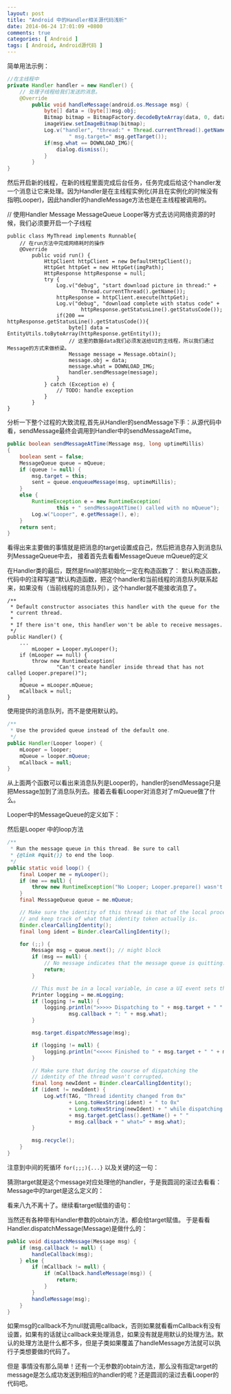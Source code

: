 ```yaml
---
layout: post
title: "Android 中的Handler相关源代码浅析"
date: 2014-06-24 17:01:09 +0800
comments: true
categories: [ Android ]
tags: [ Android, Android源代码 ]
---
```


简单用法示例：

``` java
//在主线程中
private Handler handler = new Handler() {
    // 处理子线程给我们发送的消息。
    @Override
        public void handleMessage(android.os.Message msg) {
            byte[] data = (byte[])msg.obj;
            Bitmap bitmap = BitmapFactory.decodeByteArray(data, 0, data.length);
            imageView.setImageBitmap(bitmap);
            Log.v("handler", "thread:" + Thread.currentThread().getName() +
                    " msg.target=" msg.getTarget());
            if(msg.what == DOWNLOAD_IMG){
                dialog.dismiss();
            }
        }
}
```

然后开启新的线程，在新的线程里面完成后台任务，任务完成后给这个handler发一个消息让它来处理。因为Handler是在主线程实例化(并且在实例化的时候没有指明Looper)，因此handler的handleMessage方法也是在主线程被调用的。

// 使用Handler Message MessageQueue Looper等方式去访问网络资源的时候，我们必须要开启一个子线程

```
public class MyThread implements Runnable{
    // 在run方法中完成网络耗时的操作
    @Override
        public void run() {
            HttpClient httpClient = new DefaultHttpClient();
            HttpGet httpGet = new HttpGet(imgPath);
            HttpResponse httpResponse = null;
            try {
                Log.v("debug", "start download picture in thread:" +
                        Thread.currentThread().getName());
                httpResponse = httpClient.execute(httpGet);
                Log.v("debug", "download complete with status code" +
                        httpResponse.getStatusLine().getStatusCode());
                if(200 == httpResponse.getStatusLine().getStatusCode()){
                    byte[] data = EntityUtils.toByteArray(httpResponse.getEntity());
                    // 这里的数据data我们必须发送给UI的主线程，所以我们通过Message的方式来做桥梁。
                    Message message = Message.obtain();
                    message.obj = data;
                    message.what = DOWNLOAD_IMG;
                    handler.sendMessage(message);
                }
            } catch (Exception e) {
                // TODO: handle exception
            }
        }
}
```

分析一下整个过程的大致流程,首先从Handler的sendMessage下手：从源代码中看，sendMessage最终会调用到Handler中的sendMessageAtTime。

``` java
public boolean sendMessageAtTime(Message msg, long uptimeMillis)
{
    boolean sent = false;
    MessageQueue queue = mQueue;
    if (queue != null) {
        msg.target = this;
        sent = queue.enqueueMessage(msg, uptimeMillis);
    }
    else {
        RuntimeException e = new RuntimeException(
                this + " sendMessageAtTime() called with no mQueue");
        Log.w("Looper", e.getMessage(), e);
    }
    return sent;
}
```

看得出来主要做的事情就是把消息的target设置成自己，然后把消息存入到消息队列MessageQueue中去，
接着首先去看看MessageQueue mQueue的定义

在Handler类的最后，既然是final的那初始化一定在构造函数了：
默认构造函数，代码中的注释写道“默认构造函数，把这个handler和当前线程的消息队列联系起来，如果没有（当前线程的消息队列），这个handler就不能接收消息了。

```
/**
 * Default constructor associates this handler with the queue for the
 * current thread.
 *
 * If there isn't one, this handler won't be able to receive messages.
 */
public Handler() {
    ...
        mLooper = Looper.myLooper();
    if (mLooper == null) {
        throw new RuntimeException(
                "Can't create handler inside thread that has not called Looper.prepare()");
    }
    mQueue = mLooper.mQueue;
    mCallback = null;
}
```

使用提供的消息队列，而不是使用默认的。

``` java
/**
 * Use the provided queue instead of the default one.
 */
public Handler(Looper looper) {
    mLooper = looper;
    mQueue = looper.mQueue;
    mCallback = null;
}
```

从上面两个函数可以看出来消息队列是Looper的，handler的sendMessage只是把Message加到了消息队列去。接着去看看Looper对消息对了mQueue做了什么。

Looper中的MessageQueue的定义如下：



然后是Looper 中的loop方法

``` java
/**
 * Run the message queue in this thread. Be sure to call
 * {@link #quit()} to end the loop.
 */
public static void loop() {
    final Looper me = myLooper();
    if (me == null) {
        throw new RuntimeException("No Looper; Looper.prepare() wasn't called on this thread.");
    }
    final MessageQueue queue = me.mQueue;

    // Make sure the identity of this thread is that of the local process,
    // and keep track of what that identity token actually is.
    Binder.clearCallingIdentity();
    final long ident = Binder.clearCallingIdentity();

    for (;;) {
        Message msg = queue.next(); // might block
        if (msg == null) {
            // No message indicates that the message queue is quitting.
            return;
        }

        // This must be in a local variable, in case a UI event sets the logger
        Printer logging = me.mLogging;
        if (logging != null) {
            logging.println(">>>>> Dispatching to " + msg.target + " " +
                    msg.callback + ": " + msg.what);
        }

        msg.target.dispatchMessage(msg);

        if (logging != null) {
            logging.println("<<<<< Finished to " + msg.target + " " + msg.callback);
        }

        // Make sure that during the course of dispatching the
        // identity of the thread wasn't corrupted.
        final long newIdent = Binder.clearCallingIdentity();
        if (ident != newIdent) {
            Log.wtf(TAG, "Thread identity changed from 0x"
                    + Long.toHexString(ident) + " to 0x"
                    + Long.toHexString(newIdent) + " while dispatching to "
                    + msg.target.getClass().getName() + " "
                    + msg.callback + " what=" + msg.what);
        }

        msg.recycle();
    }
}
```

注意到中间的死循环 `for(;;;){...}`
以及关键的这一句：


猜测target就是这个message对应处理他的handler，于是我圆润的滚过去看看：
Message中的target是这么定义的：

看来八九不离十了。继续看target赋值的语句：

当然还有各种带有Handler参数的obtain方法，都会给target赋值。
于是看看Handler.dispatchMessage(Message)是做什么的：

``` java
public void dispatchMessage(Message msg) {
    if (msg.callback != null) {
        handleCallback(msg);
    } else {
        if (mCallback != null) {
            if (mCallback.handleMessage(msg)) {
                return;
            }
        }
        handleMessage(msg);
    }
}
```

如果msg的callback不为null就调用callback，否则如果就看看mCallback有没有设置，如果有的话就让callback来处理消息，如果没有就是用默认的处理方法。默认的处理方法是什么都不多，但是子类如果覆盖了handleMessage方法就可以执行子类想要做的代码了。

但是 事情没有那么简单！还有一个无参数的obtain方法，那么没有指定target的message是怎么成功发送到相应的handler的呢？还是圆润的滚过去看Looper的代码吧。



